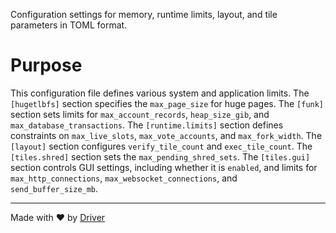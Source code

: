 <!--------------------------------------------------------------------------------->
<!-- IMPORTANT: This file is auto-generated by Driver (https://driver.ai). -------->
<!-- Manual edits may be overwritten on future commits. --------------------------->
<!--------------------------------------------------------------------------------->

Configuration settings for memory, runtime limits, layout, and tile parameters in TOML format.

# Purpose
This configuration file defines various system and application limits. The `[hugetlbfs]` section specifies the `max_page_size` for huge pages. The `[funk]` section sets limits for `max_account_records`, `heap_size_gib`, and `max_database_transactions`. The `[runtime.limits]` section defines constraints on `max_live_slots`, `max_vote_accounts`, and `max_fork_width`. The `[layout]` section configures `verify_tile_count` and `exec_tile_count`. The `[tiles.shred]` section sets the `max_pending_shred_sets`. The `[tiles.gui]` section controls GUI settings, including whether it is `enabled`, and limits for `max_http_connections`, `max_websocket_connections`, and `send_buffer_size_mb`.

---
Made with ❤️ by [Driver](https://www.driver.ai/)